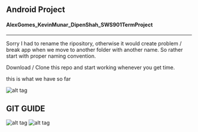 ## Android Project

#### AlexGomes_KevinMunar_DipenShah_SWS901TermProject
________________________________

Sorry I had to rename the ripository, otherwise it would create problem / break app when we move to another folder with another name. 
So rather start with proper naming convention.

Download / Clone this repo and start working whenever you get time.

this is what we have so far 

![alt tag](http://i58.tinypic.com/n2csg3.jpg)


## GIT GUIDE

![alt tag](http://i58.tinypic.com/fjq1bq.jpg)
![alt tag](http://i62.tinypic.com/sqgk0o.jpg)
